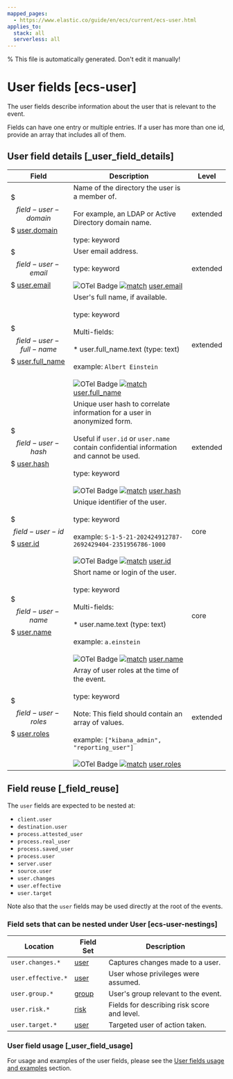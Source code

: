 ```yaml
---
mapped_pages:
  - https://www.elastic.co/guide/en/ecs/current/ecs-user.html
applies_to:
  stack: all
  serverless: all
---
```

% This file is automatically generated. Don't edit it manually!

# User fields [ecs-user]

The user fields describe information about the user that is relevant to the event.

Fields can have one entry or multiple entries. If a user has more than one id, provide an array that includes all of them.

## User field details [_user_field_details]

| Field | Description | Level |
| --- | --- | --- |
| $$$field-user-domain$$$ [user.domain](#field-user-domain) | Name of the directory the user is a member of.<br><br>For example, an LDAP or Active Directory domain name.<br><br>type: keyword | extended |
| $$$field-user-email$$$ [user.email](#field-user-email) | User email address.<br><br>type: keyword<br><br>![OTel Badge](https://img.shields.io/badge/OpenTelemetry-4a5ca6?style=flat&logo=opentelemetry) [![match](https://img.shields.io/badge/match-93c93e?style=flat)](/reference/ecs-opentelemetry.md#ecs-opentelemetry-relation) [user.email](https://opentelemetry.io/docs/specs/semconv/attributes-registry/user/#user-email) | extended |
| $$$field-user-full-name$$$ [user.full_name](#field-user-full-name) | User's full name, if available.<br><br>type: keyword<br><br>Multi-fields:<br><br>* user.full_name.text (type: text)<br><br>example: `Albert Einstein`<br><br>![OTel Badge](https://img.shields.io/badge/OpenTelemetry-4a5ca6?style=flat&logo=opentelemetry) [![match](https://img.shields.io/badge/match-93c93e?style=flat)](/reference/ecs-opentelemetry.md#ecs-opentelemetry-relation) [user.full_name](https://opentelemetry.io/docs/specs/semconv/attributes-registry/user/#user-full-name) | extended |
| $$$field-user-hash$$$ [user.hash](#field-user-hash) | Unique user hash to correlate information for a user in anonymized form.<br><br>Useful if `user.id` or `user.name` contain confidential information and cannot be used.<br><br>type: keyword<br><br>![OTel Badge](https://img.shields.io/badge/OpenTelemetry-4a5ca6?style=flat&logo=opentelemetry) [![match](https://img.shields.io/badge/match-93c93e?style=flat)](/reference/ecs-opentelemetry.md#ecs-opentelemetry-relation) [user.hash](https://opentelemetry.io/docs/specs/semconv/attributes-registry/user/#user-hash) | extended |
| $$$field-user-id$$$ [user.id](#field-user-id) | Unique identifier of the user.<br><br>type: keyword<br><br>example: `S-1-5-21-202424912787-2692429404-2351956786-1000`<br><br>![OTel Badge](https://img.shields.io/badge/OpenTelemetry-4a5ca6?style=flat&logo=opentelemetry) [![match](https://img.shields.io/badge/match-93c93e?style=flat)](/reference/ecs-opentelemetry.md#ecs-opentelemetry-relation) [user.id](https://opentelemetry.io/docs/specs/semconv/attributes-registry/user/#user-id) | core |
| $$$field-user-name$$$ [user.name](#field-user-name) | Short name or login of the user.<br><br>type: keyword<br><br>Multi-fields:<br><br>* user.name.text (type: text)<br><br>example: `a.einstein`<br><br>![OTel Badge](https://img.shields.io/badge/OpenTelemetry-4a5ca6?style=flat&logo=opentelemetry) [![match](https://img.shields.io/badge/match-93c93e?style=flat)](/reference/ecs-opentelemetry.md#ecs-opentelemetry-relation) [user.name](https://opentelemetry.io/docs/specs/semconv/attributes-registry/user/#user-name) | core |
| $$$field-user-roles$$$ [user.roles](#field-user-roles) | Array of user roles at the time of the event.<br><br>type: keyword<br><br>Note: This field should contain an array of values.<br><br>example: `["kibana_admin", "reporting_user"]`<br><br>![OTel Badge](https://img.shields.io/badge/OpenTelemetry-4a5ca6?style=flat&logo=opentelemetry) [![match](https://img.shields.io/badge/match-93c93e?style=flat)](/reference/ecs-opentelemetry.md#ecs-opentelemetry-relation) [user.roles](https://opentelemetry.io/docs/specs/semconv/attributes-registry/user/#user-roles) | extended |

## Field reuse [_field_reuse]

The `user` fields are expected to be nested at:

* `client.user`
* `destination.user`
* `process.attested_user`
* `process.real_user`
* `process.saved_user`
* `process.user`
* `server.user`
* `source.user`
* `user.changes`
* `user.effective`
* `user.target`

Note also that the `user` fields may be used directly at the root of the events.


### Field sets that can be nested under User [ecs-user-nestings]

| Location | Field Set | Description |
| --- | --- | --- |
| `user.changes.*` | [user](/reference/ecs-user.md) | Captures changes made to a user. |
| `user.effective.*` | [user](/reference/ecs-user.md) | User whose privileges were assumed. |
| `user.group.*` | [group](/reference/ecs-group.md) | User's group relevant to the event. |
| `user.risk.*` | [risk](/reference/ecs-risk.md) | Fields for describing risk score and level. |
| `user.target.*` | [user](/reference/ecs-user.md) | Targeted user of action taken. |

### User field usage [_user_field_usage]

For usage and examples of the user fields, please see the [User fields usage and examples](/reference/ecs-user-usage.md) section.

